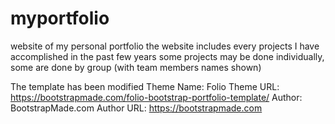 # myportfolio
website of my personal portfolio
the website includes every projects I have accomplished in the past few years
some projects may be done individually, some are done by group (with team members names shown)

The template has been modified
 Theme Name: Folio
 Theme URL: https://bootstrapmade.com/folio-bootstrap-portfolio-template/
 Author: BootstrapMade.com
 Author URL: https://bootstrapmade.com
